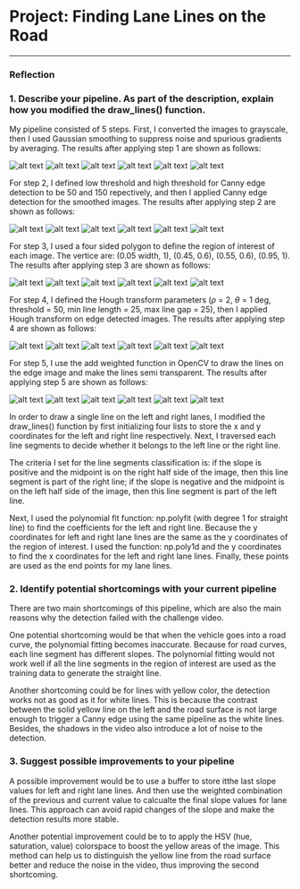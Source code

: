 # **Project: Finding Lane Lines on the Road** 

<!-- ## Writeup Template

### You can use this file as a template for your writeup if you want to submit it as a markdown file. But feel free to use some other method and submit a pdf if you prefer.

---

**Finding Lane Lines on the Road**

The goals / steps of this project are the following:
* Make a pipeline that finds lane lines on the road
* Reflect on your work in a written report -->


[//]: # (Image References)

[image1]: ./examples/grayscale.jpg "Grayscale"
[step1_solidWhiteCurve]: ./test_images_output/step1_solidWhiteCurve.jpg
[step1_solidWhiteRight]: ./test_images_output/step1_solidWhiteRight.jpg
[step1_solidYellowCurve]: ./test_images_output/step1_solidYellowCurve.jpg
[step1_solidYellowCurve2]: ./test_images_output/step1_solidYellowCurve2.jpg
[step1_solidYellowLeft]: ./test_images_output/step1_solidYellowLeft.jpg
[step1_whiteCarLaneSwitch]: ./test_images_output/step1_whiteCarLaneSwitch.jpg

[step2_solidWhiteCurve]: ./test_images_output/step2_solidWhiteCurve.jpg
[step2_solidWhiteRight]: ./test_images_output/step2_solidWhiteRight.jpg
[step2_solidYellowCurve]: ./test_images_output/step2_solidYellowCurve.jpg
[step2_solidYellowCurve2]: ./test_images_output/step2_solidYellowCurve2.jpg
[step2_solidYellowLeft]: ./test_images_output/step2_solidYellowLeft.jpg
[step2_whiteCarLaneSwitch]: ./test_images_output/step2_whiteCarLaneSwitch.jpg

[step3_solidWhiteCurve]: ./test_images_output/step3_solidWhiteCurve.jpg
[step3_solidWhiteRight]: ./test_images_output/step3_solidWhiteRight.jpg
[step3_solidYellowCurve]: ./test_images_output/step3_solidYellowCurve.jpg
[step3_solidYellowCurve2]: ./test_images_output/step3_solidYellowCurve2.jpg
[step3_solidYellowLeft]: ./test_images_output/step3_solidYellowLeft.jpg
[step3_whiteCarLaneSwitch]: ./test_images_output/step3_whiteCarLaneSwitch.jpg

[step4_solidWhiteCurve]: ./test_images_output/step4_solidWhiteCurve.jpg
[step4_solidWhiteRight]: ./test_images_output/step4_solidWhiteRight.jpg
[step4_solidYellowCurve]: ./test_images_output/step4_solidYellowCurve.jpg
[step4_solidYellowCurve2]: ./test_images_output/step4_solidYellowCurve2.jpg
[step4_solidYellowLeft]: ./test_images_output/step4_solidYellowLeft.jpg
[step4_whiteCarLaneSwitch]: ./test_images_output/step4_whiteCarLaneSwitch.jpg

[step5_solidWhiteCurve]: ./test_images_output/solidWhiteCurve.jpg
[step5_solidWhiteRight]: ./test_images_output/solidWhiteRight.jpg
[step5_solidYellowCurve]: ./test_images_output/solidYellowCurve.jpg
[step5_solidYellowCurve2]: ./test_images_output/solidYellowCurve2.jpg
[step5_solidYellowLeft]: ./test_images_output/solidYellowLeft.jpg
[step5_whiteCarLaneSwitch]: ./test_images_output/whiteCarLaneSwitch.jpg


---

### Reflection

### 1. Describe your pipeline. As part of the description, explain how you modified the draw_lines() function.

My pipeline consisted of 5 steps. First, I converted the images to grayscale, then I used Gaussian smoothing to suppress noise and spurious gradients by averaging. The results after applying step 1 are shown as follows:

![alt text][step1_solidWhiteCurve]
![alt text][step1_solidWhiteRight]
![alt text][step1_solidYellowCurve]
![alt text][step1_solidYellowCurve2]
![alt text][step1_solidYellowLeft]
![alt text][step1_whiteCarLaneSwitch]

For step 2, I defined low threshold and high threshold for Canny edge detection to be 50 and 150 repectively, and then I applied Canny edge detection for the smoothed images. The results after applying step 2 are shown as follows:

![alt text][step2_solidWhiteCurve]
![alt text][step2_solidWhiteRight]
![alt text][step2_solidYellowCurve]
![alt text][step2_solidYellowCurve2]
![alt text][step2_solidYellowLeft]
![alt text][step2_whiteCarLaneSwitch]

For step 3, I used a four sided polygon to define the region of interest of each image. The vertice are: (0.05 width, 1), (0.45, 0.6), (0.55, 0.6), (0.95, 1). The results after applying step 3 are shown as follows:

![alt text][step3_solidWhiteCurve]
![alt text][step3_solidWhiteRight]
![alt text][step3_solidYellowCurve]
![alt text][step3_solidYellowCurve2]
![alt text][step3_solidYellowLeft]
![alt text][step3_whiteCarLaneSwitch]

For step 4, I defined the Hough transform parameters ($\rho$ = 2, $\theta$ = 1 deg, threshold = 50, min line length = 25, max line gap = 25), then I applied Hough transform on edge detected images. The results after applying step 4 are shown as follows:

![alt text][step4_solidWhiteCurve]
![alt text][step4_solidWhiteRight]
![alt text][step4_solidYellowCurve]
![alt text][step4_solidYellowCurve2]
![alt text][step4_solidYellowLeft]
![alt text][step4_whiteCarLaneSwitch]

For step 5, I use the add weighted function in OpenCV to draw the lines on the edge image and make the lines semi transparent. The results after applying step 5 are shown as follows:

![alt text][step5_solidWhiteCurve]
![alt text][step5_solidWhiteRight]
![alt text][step5_solidYellowCurve]
![alt text][step5_solidYellowCurve2]
![alt text][step5_solidYellowLeft]
![alt text][step5_whiteCarLaneSwitch]

In order to draw a single line on the left and right lanes, I modified the draw_lines() function by first initializing four lists to store the x and y coordinates for the left and right line respectively. Next, I traversed each line segments to decide whether it belongs to the left line or the right line. 

The criteria I set for the line segments classification is: if the slope is positive and the midpoint is on the right half side of the image, then this line segment is part of the right line; if the slope is negative and the midpoint is on the left half side of the image, then this line segment is part of the left line. 

Next, I used the polynomial fit function: np.polyfit (with degree 1 for straight line) to find the coefficients for the left and right line. Because the y coordinates for left and right lane lines are the same as the y coordinates of the region of interest. I used the function: np.poly1d and the y coordinates to find the x coordinates for the left and right lane lines. Finally, these points are used as the end points for my lane lines.


### 2. Identify potential shortcomings with your current pipeline

There are two main shortcomings of this pipeline, which are also the main reasons why the detection failed with the challenge video.

One potential shortcoming would be that when the vehicle goes into a road curve, the polynomial fitting becomes inaccurate. Because for road curves, each line segment has different slopes. The polynomial fitting would not work well if all the line segments in the region of interest are used as the training data to generate the straight line.

Another shortcoming could be for lines with yellow color, the detection works not as good as it for white lines. This is because the contrast between the solid yellow line on the left and the road surface is not large enough to trigger a Canny edge using the same pipeline as the white lines. Besides, the shadows in the video also introduce a lot of noise to the detection.


### 3. Suggest possible improvements to your pipeline

A possible improvement would be to use a buffer to store itthe last slope values for left and right lane lines. And then use the weighted combination of the previous and current value to calcualte the final slope values for lane lines. This approach can avoid rapid changes of the slope and make the detection results more stable. 

Another potential improvement could be to to apply the HSV (hue, saturation, value) colorspace to boost the yellow areas of the image. This method can help us to distinguish the yellow line from the road surface better and reduce the noise in the video, thus improving the second shortcoming.
